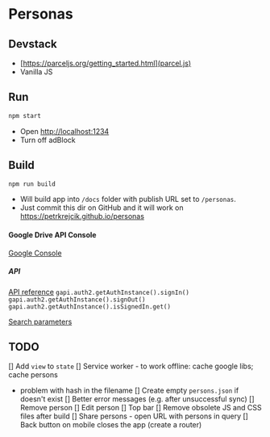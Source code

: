 # Personas

## Devstack
- [https://parceljs.org/getting_started.html](parcel.js)
- Vanilla JS

## Run
```sh
npm start
```
- Open [http://localhost:1234]()
- Turn off adBlock

## Build
```sh
npm run build
```
- Will build app into `/docs` folder with publish URL set to `/personas`.
- Just commit this dir on GitHub and it will work on https://petrkrejcik.github.io/personas

#### Google Drive API Console
[Google Console](https://console.developers.google.com/apis/credentials?project=personas-220021&folder&organizationId)

##### API
[API reference](https://developers.google.com/drive/api/v2/reference)
`gapi.auth2.getAuthInstance().signIn()`
`gapi.auth2.getAuthInstance().signOut()`
`gapi.auth2.getAuthInstance().isSignedIn.get()`

[Search parameters](https://developers.google.com/drive/api/v3/search-parameters)

## TODO
[] Add `view` to `state`
[] Service worker - to work offline: cache google libs; cache persons
  - problem with hash in the filename
[] Create empty `persons.json` if doesn't exist
[] Better error messages (e.g. after unsuccessful sync)
[] Remove person
[] Edit person
[] Top bar
[] Remove obsolete JS and CSS files after build
[] Share persons - open URL with persons in query
[] Back button on mobile closes the app (create a router)
